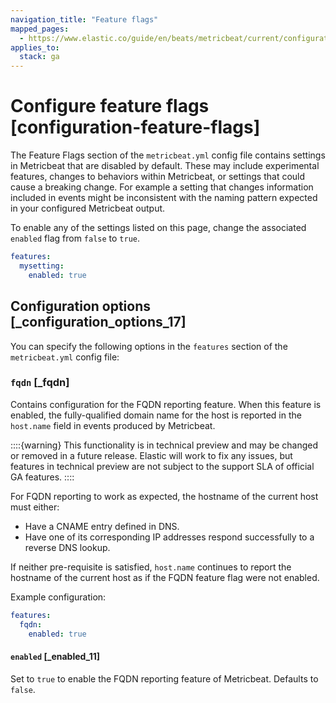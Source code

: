 ```yaml
---
navigation_title: "Feature flags"
mapped_pages:
  - https://www.elastic.co/guide/en/beats/metricbeat/current/configuration-feature-flags.html
applies_to:
  stack: ga
---
```


# Configure feature flags [configuration-feature-flags]


The Feature Flags section of the `metricbeat.yml` config file contains settings in Metricbeat that are disabled by default. These may include experimental features, changes to behaviors within Metricbeat, or settings that could cause a breaking change. For example a setting that changes information included in events might be inconsistent with the naming pattern expected in your configured Metricbeat output.

To enable any of the settings listed on this page, change the associated `enabled` flag from `false` to `true`.

```yaml
features:
  mysetting:
    enabled: true
```


## Configuration options [_configuration_options_17]

You can specify the following options in the `features` section of the `metricbeat.yml` config file:


### `fqdn` [_fqdn]

Contains configuration for the FQDN reporting feature. When this feature is enabled, the fully-qualified domain name for the host is reported in the `host.name` field in events produced by Metricbeat.

::::{warning}
This functionality is in technical preview and may be changed or removed in a future release. Elastic will work to fix any issues, but features in technical preview are not subject to the support SLA of official GA features.
::::


For FQDN reporting to work as expected, the hostname of the current host must either:

* Have a CNAME entry defined in DNS.
* Have one of its corresponding IP addresses respond successfully to a reverse DNS lookup.

If neither pre-requisite is satisfied, `host.name` continues to report the hostname of the current host as if the FQDN feature flag were not enabled.

Example configuration:

```yaml
features:
  fqdn:
    enabled: true
```


#### `enabled` [_enabled_11]

Set to `true` to enable the FQDN reporting feature of Metricbeat. Defaults to `false`.

